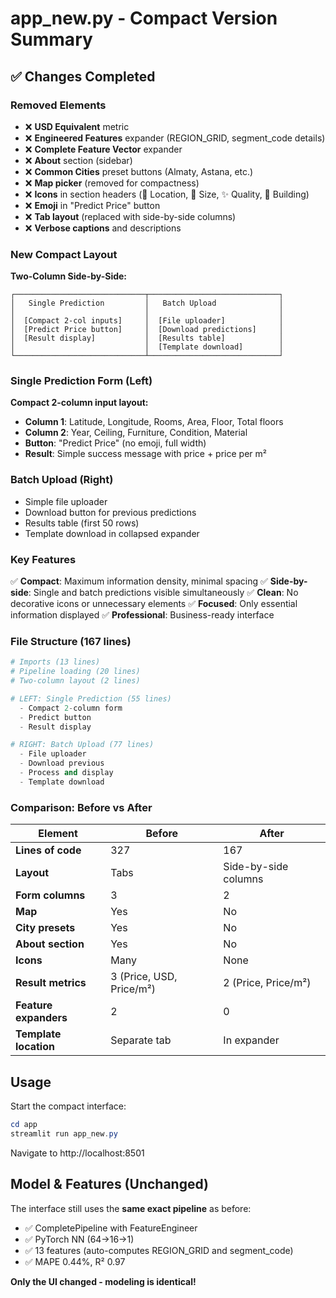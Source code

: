 # app_new.py - Compact Version Summary

## ✅ Changes Completed

### Removed Elements
- ❌ **USD Equivalent** metric
- ❌ **Engineered Features** expander (REGION_GRID, segment_code details)
- ❌ **Complete Feature Vector** expander
- ❌ **About** section (sidebar)
- ❌ **Common Cities** preset buttons (Almaty, Astana, etc.)
- ❌ **Map picker** (removed for compactness)
- ❌ **Icons** in section headers (📍 Location, 📐 Size, ✨ Quality, 🏢 Building)
- ❌ **Emoji** in "Predict Price" button
- ❌ **Tab layout** (replaced with side-by-side columns)
- ❌ **Verbose captions** and descriptions

### New Compact Layout

**Two-Column Side-by-Side:**
```
┌─────────────────────────────┬─────────────────────────────┐
│   Single Prediction         │   Batch Upload              │
│                             │                             │
│  [Compact 2-col inputs]     │  [File uploader]            │
│  [Predict Price button]     │  [Download predictions]     │
│  [Result display]           │  [Results table]            │
│                             │  [Template download]        │
└─────────────────────────────┴─────────────────────────────┘
```

### Single Prediction Form (Left)
**Compact 2-column input layout:**
- **Column 1**: Latitude, Longitude, Rooms, Area, Floor, Total floors
- **Column 2**: Year, Ceiling, Furniture, Condition, Material
- **Button**: "Predict Price" (no emoji, full width)
- **Result**: Simple success message with price + price per m²

### Batch Upload (Right)
- Simple file uploader
- Download button for previous predictions
- Results table (first 50 rows)
- Template download in collapsed expander

### Key Features

✅ **Compact**: Maximum information density, minimal spacing
✅ **Side-by-side**: Single and batch predictions visible simultaneously
✅ **Clean**: No decorative icons or unnecessary elements
✅ **Focused**: Only essential information displayed
✅ **Professional**: Business-ready interface

### File Structure (167 lines)
```python
# Imports (13 lines)
# Pipeline loading (20 lines)
# Two-column layout (2 lines)

# LEFT: Single Prediction (55 lines)
  - Compact 2-column form
  - Predict button
  - Result display

# RIGHT: Batch Upload (77 lines)
  - File uploader
  - Download previous
  - Process and display
  - Template download
```

### Comparison: Before vs After

| Element | Before | After |
|---------|--------|-------|
| **Lines of code** | 327 | 167 |
| **Layout** | Tabs | Side-by-side columns |
| **Form columns** | 3 | 2 |
| **Map** | Yes | No |
| **City presets** | Yes | No |
| **About section** | Yes | No |
| **Icons** | Many | None |
| **Result metrics** | 3 (Price, USD, Price/m²) | 2 (Price, Price/m²) |
| **Feature expanders** | 2 | 0 |
| **Template location** | Separate tab | In expander |

## Usage

Start the compact interface:
```powershell
cd app
streamlit run app_new.py
```

Navigate to http://localhost:8501

## Model & Features (Unchanged)

The interface still uses the **same exact pipeline** as before:
- ✅ CompletePipeline with FeatureEngineer
- ✅ PyTorch NN (64→16→1)
- ✅ 13 features (auto-computes REGION_GRID and segment_code)
- ✅ MAPE 0.44%, R² 0.97

**Only the UI changed - modeling is identical!**
